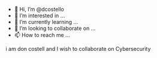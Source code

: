 - 👋 Hi, I’m @dcostello
- 👀 I’m interested in ...
- 🌱 I’m currently learning ...
- 💞️ I’m looking to collaborate on ...
- 📫 How to reach me ...

<!---
dcostello/dcostello is a ✨ special ✨ repository because its `README.md` (this file) appears on your GitHub profile.
You can click the Preview link to take a look at your changes.
---> i am don costell and I wish to collaborate on Cybersecurity

